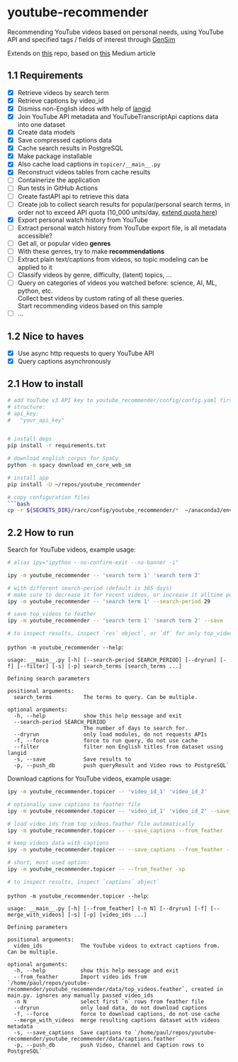 # youtube-recommender

Recommending YouTube videos based on personal needs, using YouTube API and specified tags / fields of interest through [GenSim](https://radimrehurek.com/gensim/)

Extends on [this](https://github.com/chris-lovejoy/YouTube-video-finder) repo, based on [this](https://towardsdatascience.com/i-created-my-own-youtube-algorithm-to-stop-me-wasting-time-afd170f4ca3a) Medium article

## 1.1 Requirements

- [x] Retrieve videos by search term
- [x] Retrieve captions by video_id
- [x] Dismiss non-English ideos with help of [langid](https://github.com/saffsd/langid.py)
- [x] Join YouTube API metadata and YouTubeTranscriptApi captions data into one dataset
- [x] Create data models
- [x] Save compressed captions data
- [x] Cache search results in PostgreSQL
- [x] Make package installable
- [x] Also cache load captions in `topicer/__main__.py`
- [x] Reconstruct videos tables from cache results
- [ ] Containerize the application
- [ ] Run tests in GitHub Actions
- [ ] Create fastAPI api to retrieve this data
- [ ] Create job to collect search results for popular/personal search terms, in order not to exceed API quota (10_000 units/day, [extend quota here](https://support.google.com/youtube/contact/yt_api_form))
- [x] Export personal watch history from YouTube
- [ ] Extract personal watch history from YouTube export file, is all metadata accessible?
- [ ] Get all, or popular video **genres**
- [ ] With these genres, try to make **recommendations**
- [ ] Extract plain text/captions from videos, so topic modeling can be applied to it
- [ ] Classify videos by genre, difficulty, (latent) topics, ...
- [ ] Query on categories of videos you watched before: science, AI, ML, python, etc. \
       Collect best videos by custom rating of all these queries. \
       Start recommending videos based on this sample
- [ ] ...

## 1.2 Nice to haves

- [x] Use async http requests to query YouTube API
- [x] Query captions asynchronously

## 2.1 How to install

````bash
# add YouTube v3 API key to youtube_recommender/config/config.yaml first!
# structure:
# api_key:
#   "your_api_key"


# install deps
pip install -r requirements.txt

# download english corpus for SpaCy
python -m spacy download en_core_web_sm

# install app
pip install -U ~/repos/youtube_recommender

# copy configuration files
```bash
cp -r ${SECRETS_DIR}/rarc/config/youtube_recommender/*  ~/anaconda3/envs/py39/lib/python3.9/site-packages/youtube_recommender/config
````

## 2.2 How to run

Search for YouTube videos, example usage:

```bash
# alias ipy="ipython --no-confirm-exit --no-banner -i"

ipy -m youtube_recommender -- 'search term 1' 'search term 2'

# with different search-period (default is 365 days)
# make sure to decrease it for recent videos, or increase it alltime popular videos
ipy -m youtube_recommender -- 'search term 1' --search-period 29

# save top_videos to feather
ipy -m youtube_recommender -- 'search term 1' 'search term 2' --save

# to inspect results, inspect `res` object`, or `df` for only top_videos
```

`python -m youtube_recommender --help`:

```
usage: __main__.py [-h] [--search-period SEARCH_PERIOD] [--dryrun] [-f] [--filter] [-s] [-p] search_terms [search_terms ...]

Defining search parameters

positional arguments:
  search_terms          The terms to query. Can be multiple.

optional arguments:
  -h, --help            show this help message and exit
  --search-period SEARCH_PERIOD
                        The number of days to search for.
  --dryrun              only load modules, do not requests APIs
  -f, --force           force to run query, do not use cache
  --filter              filter non English titles from dataset using langid
  -s, --save            Save results to
  -p, --push_db         push queryResult and Video rows to PostgreSQL`
```

Download captions for YouTube videos, example usage:

```bash
ipy -m youtube_recommender.topicer -- 'video_id_1' 'video_id_2'

# optionally save captions to feather file
ipy -m youtube_recommender.topicer -- 'video_id_1' 'video_id_2' --save_captions

# load video_ids from top_videos.feather file automatically
ipy -m youtube_recommender.topicer -- --save_captions --from_feather

# keep videos data with captions
ipy -m youtube_recommender.topicer -- --save_captions --from_feather --merge_with_videos

# short, most used option:
ipy -m youtube_recommender.topicer -- --from_feather -sp

# to inspect results, inspect `captions` object`
```

`python -m youtube_recommender.topicer --help`:

```
usage: __main__.py [-h] [--from_feather] [-n N] [--dryrun] [-f] [--merge_with_videos] [-s] [-p] [video_ids ...]

Defining parameters

positional arguments:
  video_ids            The YouTube videos to extract captions from. Can be multiple.

optional arguments:
  -h, --help           show this help message and exit
  --from_feather       Import video ids from `/home/paul/repos/youtube-recommender/youtube_recommender/data/top_videos.feather`, created in main.py. ignores any manually passed video_ids
  -n N                 select first `n` rows from feather file
  --dryrun             only load data, do not download captions
  -f, --force          force to download captions, do not use cache
  --merge_with_videos  merge resulting captions dataset with videos metadata
  -s, --save_captions  Save captions to `/home/paul/repos/youtube-recommender/youtube_recommender/data/captions.feather`
  -p, --push_db        push Video, Channel and Caption rows to PostgreSQL`
```
